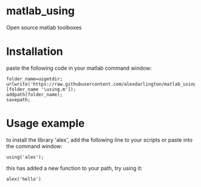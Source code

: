 # matlab_using

Open source matlab toolboxes

# Installation

paste the following code in your matlab command window:

```
folder_name=uigetdir;
urlwrite('https://raw.githubusercontent.com/alexdarlington/matlab_using/master/using.m',[folder_name '\using.m']);
addpath(folder_name);
savepath;
```

# Usage example

to install the library 'alex', add the following line to your scripts or paste into the command window:

```
using('alex');
```

this has added a new function to your path, try using it:

```
alex('hello')
```

